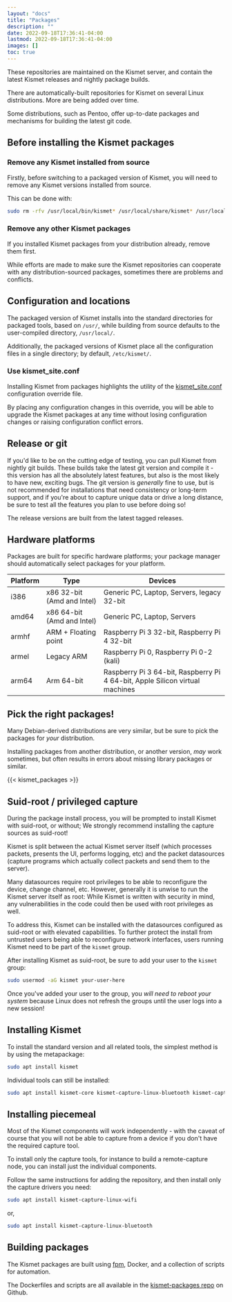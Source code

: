 ```yaml
---
layout: "docs"
title: "Packages"
description: ""
date: 2022-09-18T17:36:41-04:00
lastmod: 2022-09-18T17:36:41-04:00
images: []
toc: true
---
```


These repositories are maintained on the Kismet server, and contain the latest Kismet releases and nightly package builds.  

There are automatically-built repositories for Kismet on several Linux distributions.  More are being added over time. 

Some distributions, such as Pentoo, offer up-to-date packages and mechanisms for building the latest git code.

## Before installing the Kismet packages 

### Remove any Kismet installed from source 

Firstly, before switching to a packaged version of Kismet, you will need to remove any Kismet versions installed from source.

This can be done with:

```bash
sudo rm -rfv /usr/local/bin/kismet* /usr/local/share/kismet* /usr/local/etc/kismet*
```

### Remove any other Kismet packages 

If you installed Kismet packages from your distribution already, remove them first. 

While efforts are made to make sure the Kismet repositories can cooperate with any distribution-sourced packages, sometimes there are problems and conflicts.

## Configuration and locations

The packaged version of Kismet installs into the standard directories for packaged tools, based on `/usr/`, while building from source defaults to the user-compiled directory, `/usr/local/`.

Additionally, the packaged versions of Kismet place all the configuration files in a single directory; by default, `/etc/kismet/`.

### Use kismet_site.conf 

Installing Kismet from packages highlights the utility of the [kismet_site.conf](/docs/readme/configuring/configfiles/#customizing-configs-with-kismet_siteconf) configuration override file.

By placing any configuration changes in this override, you will be able to upgrade the Kismet packages at any time without losing configuration changes or raising configuration conflict errors.

## Release or git

If you'd like to be on the cutting edge of testing, you can pull Kismet from nightly git builds.  These builds take the latest git version and compile it - this version has all the absolutely latest features, but also is the most likely to have new, exciting bugs.  The git version is *generally* fine to use, but is not recommended for installations that need consistency or long-term support, and if you're about to capture unique data or drive a long distance, be sure to test all the features you plan to use before doing so!

The release versions are built from the latest tagged releases.

## Hardware platforms 

Packages are built for specific hardware platforms; your package manager should automatically select packages for your platform.

| Platform | Type | Devices |
| -------- | ---- | ------- |
| i386 | x86 32-bit (Amd and Intel) | Generic PC, Laptop, Servers, legacy 32-bit | 
| amd64 | x86 64-bit (Amd and Intel) | Generic PC, Laptop, Servers |
| armhf | ARM + Floating point  | Raspberry Pi 3 32-bit, Raspberry Pi 4 32-bit |
| armel | Legacy ARM | Raspberry Pi 0, Raspberry Pi 0-2 (kali) | 
| arm64 | Arm 64-bit | Raspberry Pi 3 64-bit, Raspberry Pi 4 64-bit, Apple Silicon virtual machines | 

## Pick the right packages! 

Many Debian-derived distributions are very similar, but be sure to pick the packages for *your* distribution. 

Installing packages from another distribution, or another version, *may* work sometimes, but often results in errors about missing library packages or similar.

{{< kismet_packages >}}

## Suid-root / privileged capture 

During the package install process, you will be prompted to install Kismet with suid-root, or without; We strongly recommend installing the capture sources as suid-root!

Kismet is split between the actual Kismet server itself (which processes packets, presents the UI, performs logging, etc) and the packet datasources (capture programs which actually collect packets and send them to the server). 

Many datasources require root privileges to be able to reconfigure the device, change channel, etc.  However, generally it is unwise to run the Kismet server itself as root:  While Kismet is written with security in mind, any vulnerabilities in the code could then be used with root privileges as well. 

To address this, Kismet can be installed with the datasources configured as suid-root or with elevated capabilities.  To further protect the install from untrusted users being able to reconfigure network interfaces, users running Kismet need to be part of the `kismet` group.

After installing Kismet as suid-root, be sure to add your user to the `kismet` group:

```bash
sudo usermod -aG kismet your-user-here
```

Once you've added your user to the group, you *will need to reboot your system* because Linux does not refresh the groups until the user logs into a new session! 

## Installing Kismet

To install the standard version and all related tools, the simplest method is by using the metapackage:

```bash
sudo apt install kismet
```

Individual tools can still be installed:
```bash
sudo apt install kismet-core kismet-capture-linux-bluetooth kismet-capture-linux-wifi kismet-capture-nrf-mousejack python-kismetcapturertl433 python-kismetcapturertladsb python-kismetcapturertlamr python-kismetcapturefreaklabszigbee kismet-logtools 
```

## Installing piecemeal

Most of the Kismet components will work independently - with the caveat of course that you will not be able to capture from a device if you don't have the required capture tool.

To install only the capture tools, for instance to build a remote-capture node, you can install just the individual components.

Follow the same instructions for adding the repository, and then install only the capture drivers you need:

```bash
sudo apt install kismet-capture-linux-wifi
```

or,

```bash
sudo apt install kismet-capture-linux-bluetooth
```

## Building packages 

The Kismet packages are built using [fpm](https://fpm.readthedocs.io/en/v1.14.2/), Docker, and a collection of scripts for automation. 

The Dockerfiles and scripts are all available in the [kismet-packages repo](https://github.com/kismetwireless/kismet-packages) on Github.

